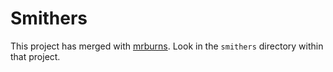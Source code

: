 # Smithers

This project has merged with [mrburns](https://github.com/mozilla/mrburns).
Look in the `smithers` directory within that project.
